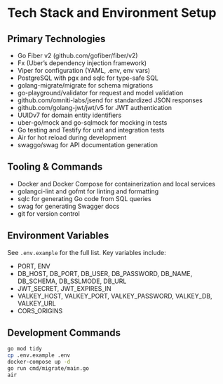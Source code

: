 # Tech Stack and Environment Setup

## Primary Technologies
- Go Fiber v2 (github.com/gofiber/fiber/v2)
- Fx (Uber’s dependency injection framework)
- Viper for configuration (YAML, .env, env vars)
- PostgreSQL with pgx and sqlc for type-safe SQL
- golang-migrate/migrate for schema migrations
- go-playground/validator for request and model validation
- github.com/omniti-labs/jsend for standardized JSON responses
- github.com/golang-jwt/jwt/v5 for JWT authentication
- UUIDv7 for domain entity identifiers
- uber-go/mock and go-sqlmock for mocking in tests
- Go testing and Testify for unit and integration tests
- Air for hot reload during development
- swaggo/swag for API documentation generation

## Tooling & Commands
- Docker and Docker Compose for containerization and local services
- golangci-lint and gofmt for linting and formatting
- sqlc for generating Go code from SQL queries
- swag for generating Swagger docs
- git for version control

## Environment Variables
See `.env.example` for the full list. Key variables include:
- PORT, ENV
- DB_HOST, DB_PORT, DB_USER, DB_PASSWORD, DB_NAME, DB_SCHEMA, DB_SSLMODE, DB_URL
- JWT_SECRET, JWT_EXPIRES_IN
- VALKEY_HOST, VALKEY_PORT, VALKEY_PASSWORD, VALKEY_DB, VALKEY_URL
- CORS_ORIGINS

## Development Commands
```bash
go mod tidy
cp .env.example .env
docker-compose up -d
go run cmd/migrate/main.go
air